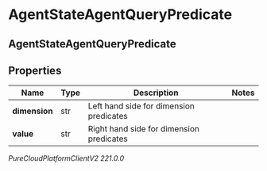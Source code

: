 # AgentStateAgentQueryPredicate

## AgentStateAgentQueryPredicate

## Properties

|Name | Type | Description | Notes|
|------------ | ------------- | ------------- | -------------|
| **dimension** | str | Left hand side for dimension predicates | |
| **value** | str | Right hand side for dimension predicates | |



_PureCloudPlatformClientV2 221.0.0_
